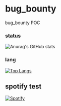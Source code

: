 # bug_bounty
bug_bounty POC 


### status 

![Anurag's GitHub stats](https://github-readme-stats.vercel.app/api?username=amine123ait&show_icons=true&theme=radical)


### lang

[![Top Langs](https://github-readme-stats.vercel.app/api/top-langs/?username=amine123ait&layout=compact)](https://github.com/amine123ait/bug_bounty)

## spotify test
[![Spotify](https://amine123ait.vercel.app/api/spotify)](https://open.spotify.com/user/mrecho)
